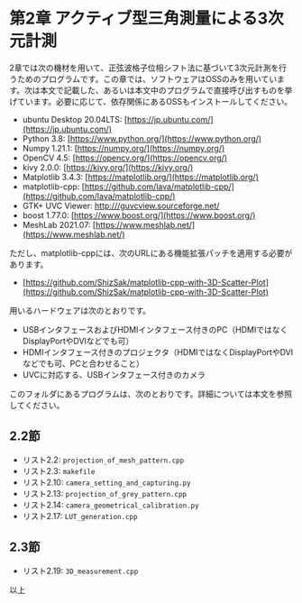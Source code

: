 # 第2章 アクティブ型三角測量による3次元計測

2章では次の機材を用いて、正弦波格子位相シフト法に基づいて3次元計測を行うためのプログラムです。この章では、ソフトウェアはOSSのみを用いています。次は本文で記載した、あるいは本文中のプログラムで直接呼び出すものを挙げています。必要に応じて、依存関係にあるOSSもインストールしてください。
+ ubuntu Desktop 20.04LTS: [https://jp.ubuntu.com/](https://jp.ubuntu.com/)
+ Python 3.8: [https://www.python.org/](https://www.python.org/)
+ Numpy 1.21.1: [https://numpy.org/](https://numpy.org/)
+ OpenCV 4.5: [https://opencv.org/](https://opencv.org/)
+ kivy 2.0.0: [https://kivy.org/](https://kivy.org/)
+ Matplotlib 3.4.3: [https://matplotlib.org/](https://matplotlib.org/)
+ matplotlib-cpp: [https://github.com/lava/matplotlib-cpp/](https://github.com/lava/matplotlib-cpp/)
+ GTK+ UVC Viewer: [http:///guvcview.sourceforge.net/](http://guvcview.sourceforge.net/)
+ boost 1.77.0: [https://www.boost.org/](https://www.boost.org/)
+ MeshLab 2021.07: [https://www.meshlab.net/](https://www.meshlab.net/)

ただし、matplotlib-cppには、次のURLにある機能拡張パッチを適用する必要があります。
+ [https://github.com/ShizSak/matplotlib-cpp-with-3D-Scatter-Plot](https://github.com/ShizSak/matplotlib-cpp-with-3D-Scatter-Plot)

用いるハードウェアは次のとおりです。
+ USBインタフェースおよびHDMIインタフェース付きのPC（HDMIではなくDisplayPortやDVIなどでも可）
+ HDMIインタフェース付きのプロジェクタ（HDMIではなくDisplayPortやDVIなどでも可、PCと合わせること）
+ UVCに対応する、USBインタフェース付きのカメラ

このフォルダにあるプログラムは、次のとおりです。詳細については本文を参照してください。

## 2.2節
- リスト2.2: ```projection_of_mesh_pattern.cpp```
- リスト2.3: ```makefile```
- リスト2.10: ```camera_setting_and_capturing.py```
- リスト2.13: ```projection_of_grey_pattern.cpp```
- リスト2.14: ```camera_geometrical_calibration.py```
- リスト2.17: ```LUT_generation.cpp```

## 2.3節
- リスト2.19: ```3D_measurement.cpp```

以上
